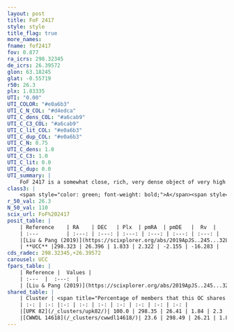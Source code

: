 ```yaml
---
layout: post
title: FoF 2417
style: style
title_flag: true
more_names: 
fname: fof2417
fov: 0.877
ra_icrs: 298.32345
de_icrs: 26.39572
glon: 63.18245
glat: -0.55719
r50: 26.3
plx: 1.83335
UTI: "0.00"
UTI_COLOR: "#e0a6b3"
UTI_C_N_COL: "#d4edca"
UTI_C_dens_COL: "#a6cab9"
UTI_C_C3_COL: "#a6cab9"
UTI_C_lit_COL: "#e0a6b3"
UTI_C_dup_COL: "#e0a6b3"
UTI_C_N: 0.75
UTI_C_dens: 1.0
UTI_C_C3: 1.0
UTI_C_lit: 0.0
UTI_C_dup: 0.0
UTI_summary: |
    FoF 2417 is a somewhat close, rich, very dense object of very high C3 quality. It is rarely studied in the literature, with no articles listed in the last 6 years.<br><br><span style="color: #99180f; font-weight: bold;">Warning: </span>This is very likely a duplicate object, which shares a large percentage of members with at least one previously reported entry.
class3: |
    <span style="color: green; font-weight: bold;">A</span><span style="color: green; font-weight: bold;">A</span>
r_50_val: 26.3
N_50_val: 110
scix_url: FoF%202417
posit_table: |
    | Reference    | RA    | DEC   | Plx  | pmRA  | pmDE   |  Rv  |
    | :---         | :---: | :---: | :---: | :---: | :---: | :---: |
    |[Liu & Pang (2019)](https://scixplorer.org/abs/2019ApJS..245...32L) | 298.3 | 26.437 | 1.829 | 2.363 | -2.123 | -- |
    | **UCC** |298.323 | 26.396 | 1.833 | 2.322 | -2.155 | -16.283 | 
cds_radec: 298.32345,+26.39572
carousel: UCC
fpars_table: |
    | Reference |  Values |
    | :---  |  :---:  |
    | [Liu & Pang (2019)](https://scixplorer.org/abs/2019ApJS..245...32L) | `Age=0.06, Z=0.0` |
shared_table: |
    | Cluster | <span title="Percentage of members that this OC shares with the ones listed">%</span>   | RA   | DEC   | Plx   | pmRA  | pmDE  | Rv | UTI |
    | :-: | :-: |:-: | :-: | :-: | :-: | :-: | :-: | :-: |
    |[UPK 82](/_clusters/upk82/)| 100.0 | 298.35 | 26.41 | 1.84 | 2.3 | -2.15 | -17.01 |0.89 |
    |[CWWDL 14618](/_clusters/cwwdl14618/)| 23.6 | 298.49 | 26.21 | 1.83 | 2.36 | -2.21 | -12.48 |0.0 |
---
```

